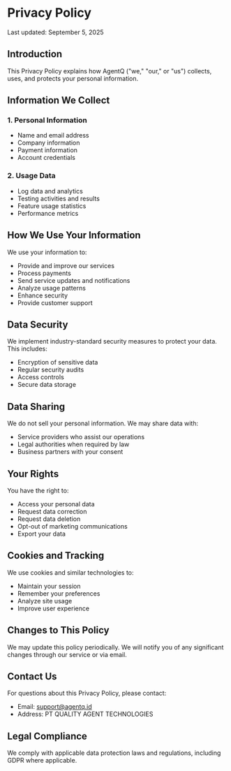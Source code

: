 # Privacy Policy

Last updated: September 5, 2025

## Introduction

This Privacy Policy explains how AgentQ ("we," "our," or "us") collects, uses, and protects your personal information.

## Information We Collect

### 1. Personal Information
- Name and email address
- Company information
- Payment information
- Account credentials

### 2. Usage Data
- Log data and analytics
- Testing activities and results
- Feature usage statistics
- Performance metrics

## How We Use Your Information

We use your information to:
- Provide and improve our services
- Process payments
- Send service updates and notifications
- Analyze usage patterns
- Enhance security
- Provide customer support

## Data Security

We implement industry-standard security measures to protect your data. This includes:
- Encryption of sensitive data
- Regular security audits
- Access controls
- Secure data storage

## Data Sharing

We do not sell your personal information. We may share data with:
- Service providers who assist our operations
- Legal authorities when required by law
- Business partners with your consent

## Your Rights

You have the right to:
- Access your personal data
- Request data correction
- Request data deletion
- Opt-out of marketing communications
- Export your data

## Cookies and Tracking

We use cookies and similar technologies to:
- Maintain your session
- Remember your preferences
- Analyze site usage
- Improve user experience

## Changes to This Policy

We may update this policy periodically. We will notify you of any significant changes through our service or via email.

## Contact Us

For questions about this Privacy Policy, please contact:
- Email: support@agentq.id
- Address: PT QUALITY AGENT TECHNOLOGIES

## Legal Compliance

We comply with applicable data protection laws and regulations, including GDPR where applicable.
